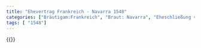 ```yaml
---
title: "Ehevertrag Frankreich - Navarra 1548"
categories: ["Bräutigam:Frankreich", "Braut: Navarra", "Eheschließung vollzogen?:Ja", "verschiedenkonfessionelle Ehe?:Nein", "Dynastie Bräutigam:Bourbon (Frankreich)", "Akteur Bräutigam:Bourbon (Frankreich)", "Akteur Braut:Albret", "Textbezug?:ja", "Ständisch?:nein", "Ratifikation?:nein", "Sonstiges?:nein", "Bräutigam:Frankreich", "Braut: Navarra"]
tags: [ "1548"]
---
```

<!--more-->
{{<v125>}}